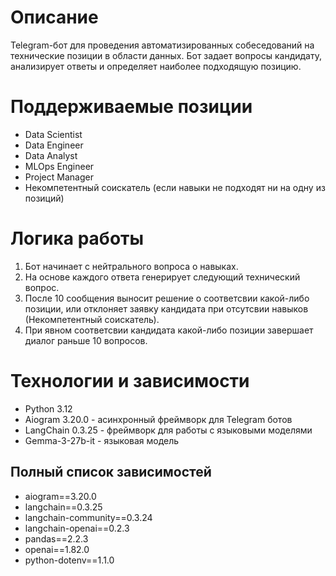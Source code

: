 # Описание
Telegram-бот для проведения автоматизированных собеседований на технические позиции в области данных. Бот задает вопросы кандидату, анализирует ответы и определяет наиболее подходящую позицию.

# Поддерживаемые позиции
* Data Scientist
* Data Engineer
* Data Analyst
* MLOps Engineer
* Project Manager
* Некомпетентный соискатель (если навыки не подходят ни на одну из позиций)

# Логика работы
1. Бот начинает с нейтрального вопроса о навыках.
2. На основе каждого ответа генерирует следующий технический вопрос.
3. После 10 сообщения выносит решение о соответсвии какой-либо позиции, или отклоняет заявку кандидата при отсутсвии навыков (Некомпетентный соискатель).
4. При явном соответсвии кандидата какой-либо позиции завершает диалог раньше 10 вопросов.

# Технологии и зависимости
* Python 3.12
* Aiogram 3.20.0 - асинхронный фреймворк для Telegram ботов
* LangChain 0.3.25 - фреймворк для работы с языковыми моделями
* Gemma-3-27b-it - языковая модель

## Полный список зависимостей

* aiogram==3.20.0
* langchain==0.3.25
* langchain-community==0.3.24
* langchain-openai==0.2.3
* pandas==2.2.3
* openai==1.82.0
* python-dotenv==1.1.0
